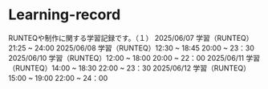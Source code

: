 # Learning-record
RUNTEQや制作に関する学習記録です。（１）
2025/06/07 学習（RUNTEQ）21:25 ~ 24:00
2025/06/08 学習（RUNTEQ）12:30 ~ 18:45  20:00 ~ 23：30
2025/06/10 学習（RUNTEQ）12:00 ~ 18:00  20:00 ~ 22：00
2025/06/11 学習（RUNTEQ）14:00 ~ 18:30  22:00 ~ 23：30
2025/06/12 学習（RUNTEQ）15:00 ~ 19:00  22:00 ~ 24：00
